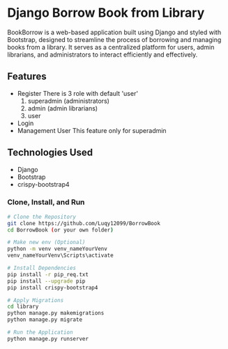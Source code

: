 # Django Borrow Book from Library

BookBorrow is a web-based application built using Django and styled with Bootstrap, designed to streamline the process of borrowing and managing books from a library. It serves as a centralized platform for users, admin librarians, and administrators to interact efficiently and effectively.

## Features
- Register
    There is 3 role with default 'user'
    1. superadmin (administrators)
    2. admin (admin librarians)
    3. user
- Login
- Management User
    This feature only for superadmin

## Technologies Used

- Django
- Bootstrap
- crispy-bootstrap4

### Clone, Install, and Run

```bash
# Clone the Repository
git clone https://github.com/Luqy12099/BorrowBook
cd BorrowBook (or your own folder)

# Make new env (Optional)
python -m venv venv_nameYourVenv
venv_nameYourVenv\Scripts\activate

# Install Dependencies
pip install -r pip_req.txt
pip install --upgrade pip
pip install crispy-bootstrap4

# Apply Migrations
cd library
python manage.py makemigrations
python manage.py migrate

# Run the Application
python manage.py runserver

